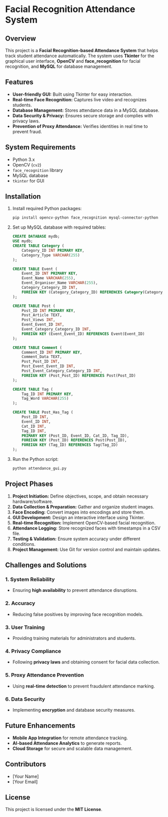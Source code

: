 # Facial Recognition Attendance System

## Overview
This project is a **Facial Recognition-based Attendance System** that helps track student attendance automatically. The system uses **Tkinter** for the graphical user interface, **OpenCV** and **face_recognition** for facial recognition, and **MySQL** for database management.

## Features
- **User-friendly GUI:** Built using Tkinter for easy interaction.
- **Real-time Face Recognition:** Captures live video and recognizes students.
- **Database Management:** Stores attendance data in a MySQL database.
- **Data Security & Privacy:** Ensures secure storage and complies with privacy laws.
- **Prevention of Proxy Attendance:** Verifies identities in real time to prevent fraud.

## System Requirements
- Python 3.x
- OpenCV (`cv2`)
- `face_recognition` library
- MySQL database
- `tkinter` for GUI

## Installation
1. Install required Python packages:
   ```bash
   pip install opencv-python face_recognition mysql-connector-python
   ```
2. Set up MySQL database with required tables:
   ```sql
   CREATE DATABASE mydb;
   USE mydb;
   CREATE TABLE Category (
       Category_ID INT PRIMARY KEY,
       Category_Type VARCHAR(255)
   );
   
   CREATE TABLE Event (
       Event_ID INT PRIMARY KEY,
       Event_Name VARCHAR(255),
       Event_Organiser_Name VARCHAR(255),
       Category_Category_ID INT,
       FOREIGN KEY (Category_Category_ID) REFERENCES Category(Category_ID)
   );
   
   CREATE TABLE Post (
       Post_ID INT PRIMARY KEY,
       Post_Article TEXT,
       Post_Views INT,
       Event_Event_ID INT,
       Event_Category_Category_ID INT,
       FOREIGN KEY (Event_Event_ID) REFERENCES Event(Event_ID)
   );
   
   CREATE TABLE Comment (
       Comment_ID INT PRIMARY KEY,
       Comment_Data TEXT,
       Post_Post_ID INT,
       Post_Event_Event_ID INT,
       Post_Event_Category_Category_ID INT,
       FOREIGN KEY (Post_Post_ID) REFERENCES Post(Post_ID)
   );
   
   CREATE TABLE Tag (
       Tag_ID INT PRIMARY KEY,
       Tag_Word VARCHAR(255)
   );
   
   CREATE TABLE Post_Has_Tag (
       Post_ID INT,
       Event_ID INT,
       Cat_ID INT,
       Tag_ID INT,
       PRIMARY KEY (Post_ID, Event_ID, Cat_ID, Tag_ID),
       FOREIGN KEY (Post_ID) REFERENCES Post(Post_ID),
       FOREIGN KEY (Tag_ID) REFERENCES Tag(Tag_ID)
   );
   ```

3. Run the Python script:
   ```bash
   python attendance_gui.py
   ```

## Project Phases
1. **Project Initiation:** Define objectives, scope, and obtain necessary hardware/software.
2. **Data Collection & Preparation:** Gather and organize student images.
3. **Face Encoding:** Convert images into encodings and store them.
4. **GUI Development:** Design an interactive interface using Tkinter.
5. **Real-time Recognition:** Implement OpenCV-based facial recognition.
6. **Attendance Logging:** Store recognized faces with timestamps in a CSV file.
7. **Testing & Validation:** Ensure system accuracy under different conditions.
8. **Project Management:** Use Git for version control and maintain updates.

## Challenges and Solutions
### **1. System Reliability**
- Ensuring **high availability** to prevent attendance disruptions.

### **2. Accuracy**
- Reducing false positives by improving face recognition models.

### **3. User Training**
- Providing training materials for administrators and students.

### **4. Privacy Compliance**
- Following **privacy laws** and obtaining consent for facial data collection.

### **5. Proxy Attendance Prevention**
- Using **real-time detection** to prevent fraudulent attendance marking.

### **6. Data Security**
- Implementing **encryption** and database security measures.

## Future Enhancements
- **Mobile App Integration** for remote attendance tracking.
- **AI-based Attendance Analytics** to generate reports.
- **Cloud Storage** for secure and scalable data management.

## Contributors
- [Your Name]
- [Your Email]

## License
This project is licensed under the **MIT License**.

